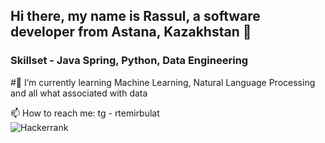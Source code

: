 ## Hi there, my name is Rassul, a software developer from Astana, Kazakhstan 👋
### Skillset - Java Spring, Python, Data Engineering
#🌱 I’m currently learning Machine Learning, Natural Language Processing and all what associated with data 
<!--
**rtemirbulat/rtemirbulat** is a ✨ _special_ ✨ repository because its `README.md` (this file) appears on your GitHub profile.

Here are some ideas to get you started:

- 🔭 I’m currently working on ...
-  ...
- 👯 I’m looking to collaborate on ...
- 🤔 I’m looking for help with ...
- 💬 Ask me about ...
-  ...
- 😄 Pronouns: ...
- ⚡ Fun fact: ...
-->
📫 How to reach me: tg - rtemirbulat<br>
<object>![Hackerrank](https://img.shields.io/badge/-Hackerrank-2EC866?style=for-the-badge&logo=HackerRank&logoColor=white&link=https://www.hackerrank.com/profile/_xl3f) </object>
